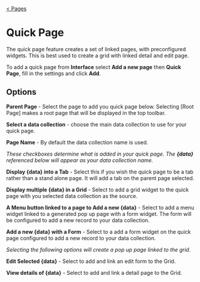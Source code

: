 [< Pages](../Pages.md)

# Quick Page

The quick page feature creates a set of linked pages, with preconfigured widgets. This is best used to create a grid with linked detail and edit page.

To add a quick page from **Interface** select **Add a new page** then **Quick Page**, fill in the settings and click **Add**.

## Options

**Parent Page** - Select the page to add you quick page below. Selecting [Root Page] makes a root page that will be displayed in the top toolbar.

**Select a data collection** - choose the main data collection to use for your quick page.

**Page Name** - By default the data collection name is used.

_These checkboxes determine what is added in your quick page. The **{data}** referenced below will appear as your data collection name._

**Display {data} into a Tab** - Select this if you wish the quick page to be a tab rather than a stand alone page. It will add a tab on the parent page selected.

**Display multiple {data} in a Grid** - Select to add a grid widget to the quick page with you selected data collection as the source.

**A Menu button linked to a page to Add a new {data}** - Select to add a menu widget linked to a generated pop up page with a form widget. The form will be configured to add a new record to your data collection.

**Add a new {data} with a Form** - Select to a add a form widget on the quick page configured to add a new record to your data collection.

_Selecting the following options will create a pop up page linked to the grid._

**Edit Selected {data}** - Select to add and link an edit form to the Grid.

**View details of {data}** - Select to add and link a detail page to the Grid.
